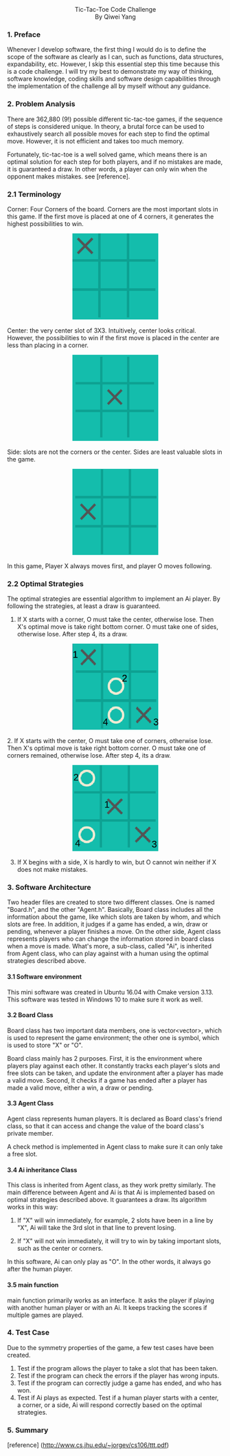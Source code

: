 
<div align="center">
    Tic-Tac-Toe Code Challenge  
</div>
<div align="center">
    By Qiwei Yang
</div>
  

### 1. Preface

Whenever I develop software, the first thing I would do is to define the
scope of the software as clearly as I can, such as functions, data
structures, expandability, etc. However, I skip this essential step this
time because this is a code challenge. I will try my best to demonstrate
my way of thinking, software knowledge, coding skills and software
design capabilities through the implementation of the challenge all by
myself without any guidance.

### 2. Problem Analysis

There are 362,880 (9!) possible different tic-tac-toe games, if the
sequence of steps is considered unique. In theory, a brutal force can be
used to exhaustively search all possible moves for each step to find the
optimal move. However, it is not efficient and takes too much memory.

Fortunately, tic-tac-toe is a well solved game, which means there is an
optimal solution for each step for both players, and if no mistakes are
made, it is guaranteed a draw. In other words, a player can only win
when the opponent makes mistakes. see [reference].

### 2.1 Terminology

Corner: Four Corners of the board. Corners are the most important slots
in this game. If the first move is placed at one of 4 corners, it
generates the highest possibilities to win.

<p align="center">
  <img width="200" height="200" src="corner.png">
</p>

Center: the very center slot of 3X3. Intuitively, center looks critical.
However, the possibilities to win if the first move is placed in the
center are less than placing in a corner. 

<p align="center">
  <img width="200" height="200" src="center.png">
</p>


Side: slots are not the corners or the center. Sides are least valuable
slots in the game. 

<p align="center">
  <img width="200" height="200" src="side.png">
</p>

In this game, Player X always moves first, and player O moves following. 

### 2.2 Optimal Strategies

The optimal strategies are essential algorithm to implement an Ai
player. By following the strategies, at least a draw is guaranteed. 

1. If X starts with a corner, O must take the center, otherwise lose.
   Then X's optimal move is take right bottom corner. O must take one of
   sides, otherwise lose. After step 4, its a draw. 
<p align="center">
<img width="200" height="200" src="opt1.png">
</p>
2. If X starts with the center, O must take one of corners, otherwise
   lose. Then X's optimal move is take right bottom corner. O must take
   one of corners remained, otherwise lose. After step 4, its a draw.
<p align="center">
<img width="200" height="200" src="opt2.png">
</p>
   
3. If X begins with a side, X is hardly to win, but O cannot win neither
   if X does not make mistakes. 


### 3. Software Architecture

Two header files are created to store two different classes. One is
named "Board.h", and the other "Agent.h". Basically, Board class
includes all the information about the game, like which slots are taken
by whom, and which slots are free. In addition, it judges if a game has
ended, a win, draw or pending, whenever a player finishes a move. On the
other side, Agent class represents players who can change the
information stored in board class when a move is made. What's more, a
sub-class, called "Ai", is inherited from Agent class, who can play
against with a human using the optimal strategies described above.

#### 3.1 Software environment

This mini software was created in Ubuntu 16.04 with Cmake version 3.13.
This software was tested in Windows 10 to make sure it work as well.

#### 3.2 Board Class

Board class has two important data members, one is vector<vector<int>>,
which is used to represent the game environment; the other one is
symbol, which is used to store "X" or "O". 

Board class mainly has 2 purposes. First, it is the environment where
players play against each other. It constantly tracks each player's
slots and free slots can be taken, and update the environment after a
player has made a valid move. Second, It checks if a game has ended
after a player has made a valid move, either a win, a draw or pending. 

#### 3.3 Agent Class

Agent class represents human players. It is declared as Board class's
friend class, so that it can access and change the value of the board
class's private member.

A check method is implemented in Agent class to make sure it can only
take a free slot. 

#### 3.4 Ai inheritance Class

This class is inherited from Agent class, as they work pretty similarly.
The main difference between Agent and Ai is that Ai is implemented based
on optimal strategies described above. It guarantees a draw. Its
algorithm works in this way:

1. If "X" will win immediately, for example, 2 slots have been in a line by
"X", Ai will take the 3rd slot in that line to prevent losing. 

2. If "X" will not win immediately, it will try to win by taking
   important slots, such as the center or corners. 

In this software, Ai can only play as "O". In the other words, it always
go after the human player. 
#### 3.5 main function

main function primarily works as an interface. It asks the player if
playing with another human player or with an Ai. It keeps tracking the
scores if multiple games are played. 

### 4. Test Case

Due to the symmetry properties of the game, a few test cases have been
created. 

1. Test if the program allows the player to take a slot that has been
   taken.
2. Test if the program can check the errors if the player has wrong
   inputs. 
3. Test if the program can correctly judge a game has ended, and who has
  won.
4. Test if Ai plays as expected. Test if a human player starts with a
  center, a corner, or a side, Ai will respond correctly based on the
  optimal strategies.

### 5. Summary
[reference] (http://www.cs.jhu.edu/~jorgev/cs106/ttt.pdf)
